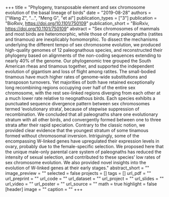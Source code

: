 +++
title = "Phylogeny, transposable element and sex chromosome evolution of the basal lineage of birds"
date = "2019-08-28"
authors = ["Wang Z", "...", "Meng G", "et al"]
publication_types = ["3"]
publication = "BioRxiv, https://doi.org/10.1101/750109"
publication_short = "BioRxiv, https://doi.org/10.1101/750109"
abstract = "Sex chromosomes of mammals and most birds are heteromorphic, while those of many paleognaths (ratites and tinamous) are inexplicably homomorphic. To dissect the mechanisms underlying the different tempo of sex chromosome evolution, we produced high-quality genomes of 12 paleognathous species, and reconstructed their phylogeny based on alignments of the non-coding sequences extending to nearly 40% of the genome. Our phylogenomic tree grouped the South American rheas and tinamous together, and supported the independent evolution of gigantism and loss of flight among ratites. The small-bodied tinamous have much higher rates of genome-wide substitutions and transposon turnovers. Yet majorities of both have retained exceptionally long recombining regions occupying over half of the entire sex chromosome, with the rest sex-linked regions diverging from each other at a much lower rate relative to neognathous birds. Each species exhibits a punctuated sequence divergence pattern between sex chromosomes termed ‘evolutionary strata’, because of stepwise suppression of recombination. We concluded that all paleognaths share one evolutionary stratum with all other birds, and convergently formed between one to three strata after their rapid speciation. Contrary to the classic notion, we provided clear evidence that the youngest stratum of some tinamous formed without chromosomal inversion. Intriguingly, some of the encompassing W-linked genes have upregulated their expression levels in ovary, probably due to the female-specific selection. We proposed here that the unique male-only parental care system of paleognaths has reduced the intensity of sexual selection, and contributed to these species’ low rates of sex chromosome evolution. We also provided novel insights into the evolution of W-linked genes at their early stages."
abstract_short = ""
image_preview = ""
selected = false
projects = []
tags = []
url_pdf = ""
url_preprint = ""
url_code = ""
url_dataset = ""
url_project = ""
url_slides = ""
url_video = ""
url_poster = ""
url_source = ""
math = true
highlight = false
[header]
image = ""
caption = ""
+++